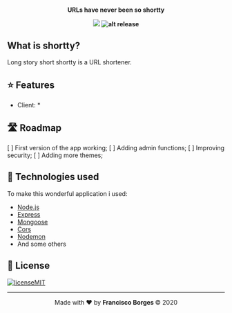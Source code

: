 <h4 align="center">
 <b>URLs have never been so shortty</b>
 
 ![](https://img.shields.io/badge/omnistack-11-blueviolet?style=flat-square)
 ![alt release](https://img.shields.io/github/v/release/jeferson-sb/be-the-hero?style=flat-square)
</h4>

## What is shortty?
Long story short shortty is a URL shortener.

## :star: Features
* Client:
  * 
  
## 🛣️ Roadmap
[ ] First version of the app working;
[ ] Adding admin functions;
[ ] Improving security;
[ ] Adding more themes;

## :rocket: Technologies used

To make this wonderful application i used:
- [Node.js](https://nodejs.org/en/)
- [Express](https://expressjs.com)
- [Mongoose](https://mongoosejs.com/)
- [Cors](https://www.npmjs.com/package/cors)
- [Nodemon](https://www.npmjs.com/package/nodemon)
- And some others

## :memo: License

[![licenseMIT](https://img.shields.io/badge/license-MIT-green)](https://choosealicense.com/licenses/mit/)

---

<p align="center">Made with ❤️ by <strong>Francisco Borges </strong> © 2020</p> 
